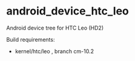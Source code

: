 android_device_htc_leo
========================

Android device tree for HTC Leo (HD2)

Build requirements:
* kernel/htc/leo  , branch cm-10.2


